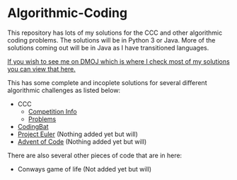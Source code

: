 # Algorithmic-Coding
This repository has lots of my solutions for the CCC and other algorithmic coding problems. The solutions will be in Python 3 or Java. More of the solutions coming out will be in Java as I have transitioned languages.

[If you wish to see me on DMOJ which is where I check most of my solutions you can view that here.](https://dmoj.ca/user/yodasnow)

This has some complete and incoplete solutions for several different algorithmic challenges as listed below:
- CCC
  - [Competition Info](http://www.cemc.uwaterloo.ca/contests/computing.html)
  - [Problems](https://dmoj.ca/problems/?category=4)
- [CodingBat](http://codingbat.com)
- [Project Euler](https://projecteuler.net) (Nothing added yet but will)
- [Advent of Code](https://adventofcode.com) (Nothing added yet but will)
  
There are also several other pieces of code that are in here:
- Conways game of life (Not added yet but will)

